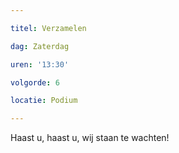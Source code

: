 ```yaml
---

titel: Verzamelen

dag: Zaterdag

uren: '13:30'

volgorde: 6

locatie: Podium

---
```


Haast u, haast u, wij staan te wachten!
